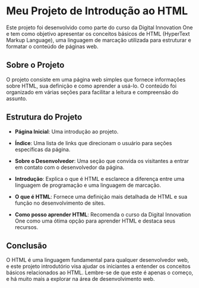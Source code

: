 # Meu Projeto de Introdução ao HTML

Este projeto foi desenvolvido como parte do curso da Digital Innovation One e tem como objetivo apresentar os conceitos básicos de HTML (HyperText Markup Language), uma linguagem de marcação utilizada para estruturar e formatar o conteúdo de páginas web.

## Sobre o Projeto

O projeto consiste em uma página web simples que fornece informações sobre HTML, sua definição e como aprender a usá-lo. O conteúdo foi organizado em várias seções para facilitar a leitura e compreensão do assunto.

## Estrutura do Projeto

- **Página Inicial**: Uma introdução ao projeto.

- **Índice**: Uma lista de links que direcionam o usuário para seções específicas da página.

- **Sobre o Desenvolvedor**: Uma seção que convida os visitantes a entrar em contato com o desenvolvedor da página.

- **Introdução**: Explica o que é HTML e esclarece a diferença entre uma linguagem de programação e uma linguagem de marcação.

- **O que é HTML**: Fornece uma definição mais detalhada de HTML e sua função no desenvolvimento de sites.

- **Como posso aprender HTML**: Recomenda o curso da Digital Innovation One como uma ótima opção para aprender HTML e destaca seus recursos.


## Conclusão

O HTML é uma linguagem fundamental para qualquer desenvolvedor web, e este projeto introdutório visa ajudar os iniciantes a entender os conceitos básicos relacionados ao HTML. Lembre-se de que este é apenas o começo, e há muito mais a explorar na área de desenvolvimento web.
